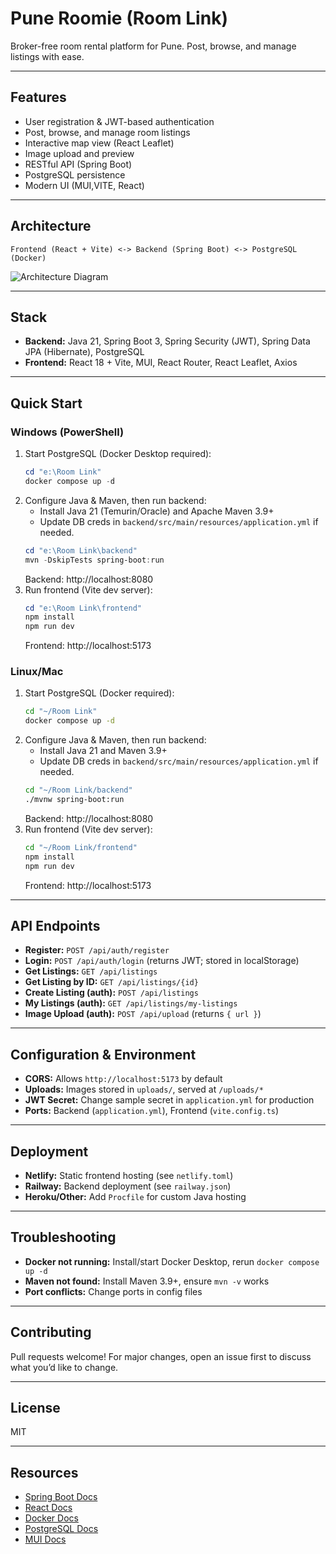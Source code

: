 
# Pune Roomie (Room Link)

Broker-free room rental platform for Pune. Post, browse, and manage listings with ease.

---

## Features
- User registration & JWT-based authentication
- Post, browse, and manage room listings
- Interactive map view (React Leaflet)
- Image upload and preview
- RESTful API (Spring Boot)
- PostgreSQL persistence
- Modern UI (MUI,VITE, React)

---

## Architecture
```
Frontend (React + Vite) <-> Backend (Spring Boot) <-> PostgreSQL (Docker)
```
![Architecture Diagram](https://raw.githubusercontent.com/sanikapawar74/Room-Link/main/docs/architecture.png)

---


## Stack
- **Backend:** Java 21, Spring Boot 3, Spring Security (JWT), Spring Data JPA (Hibernate), PostgreSQL
- **Frontend:** React 18 + Vite, MUI, React Router, React Leaflet, Axios

---


## Quick Start

### Windows (PowerShell)
1. Start PostgreSQL (Docker Desktop required):
	```powershell
	cd "e:\Room Link"
	docker compose up -d
	```
2. Configure Java & Maven, then run backend:
	- Install Java 21 (Temurin/Oracle) and Apache Maven 3.9+
	- Update DB creds in `backend/src/main/resources/application.yml` if needed.
	```powershell
	cd "e:\Room Link\backend"
	mvn -DskipTests spring-boot:run
	```
	Backend: http://localhost:8080
3. Run frontend (Vite dev server):
	```powershell
	cd "e:\Room Link\frontend"
	npm install
	npm run dev
	```
	Frontend: http://localhost:5173

### Linux/Mac
1. Start PostgreSQL (Docker required):
	```bash
	cd "~/Room Link"
	docker compose up -d
	```
2. Configure Java & Maven, then run backend:
	- Install Java 21 and Maven 3.9+
	- Update DB creds in `backend/src/main/resources/application.yml` if needed.
	```bash
	cd "~/Room Link/backend"
	./mvnw spring-boot:run
	```
	Backend: http://localhost:8080
3. Run frontend (Vite dev server):
	```bash
	cd "~/Room Link/frontend"
	npm install
	npm run dev
	```
	Frontend: http://localhost:5173

---


## API Endpoints
- **Register:** `POST /api/auth/register`
- **Login:** `POST /api/auth/login` (returns JWT; stored in localStorage)
- **Get Listings:** `GET /api/listings`
- **Get Listing by ID:** `GET /api/listings/{id}`
- **Create Listing (auth):** `POST /api/listings`
- **My Listings (auth):** `GET /api/listings/my-listings`
- **Image Upload (auth):** `POST /api/upload` (returns `{ url }`)

---


## Configuration & Environment
- **CORS:** Allows `http://localhost:5173` by default
- **Uploads:** Images stored in `uploads/`, served at `/uploads/*`
- **JWT Secret:** Change sample secret in `application.yml` for production
- **Ports:** Backend (`application.yml`), Frontend (`vite.config.ts`)

---

## Deployment
- **Netlify:** Static frontend hosting (see `netlify.toml`)
- **Railway:** Backend deployment (see `railway.json`)
- **Heroku/Other:** Add `Procfile` for custom Java hosting

---

## Troubleshooting
- **Docker not running:** Install/start Docker Desktop, rerun `docker compose up -d`
- **Maven not found:** Install Maven 3.9+, ensure `mvn -v` works
- **Port conflicts:** Change ports in config files

---

## Contributing
Pull requests welcome! For major changes, open an issue first to discuss what you’d like to change.

---

## License
MIT

---

## Resources
- [Spring Boot Docs](https://spring.io/projects/spring-boot)
- [React Docs](https://react.dev/)
- [Docker Docs](https://docs.docker.com/)
- [PostgreSQL Docs](https://www.postgresql.org/docs/)
- [MUI Docs](https://mui.com/)
